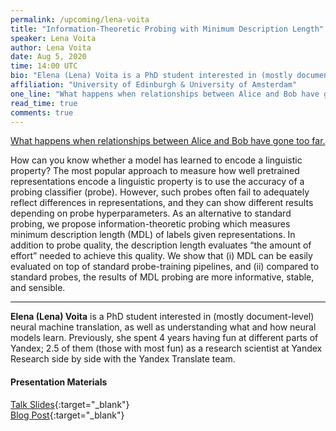 ```yaml
---
permalink: /upcoming/lena-voita
title: "Information-Theoretic Probing with Minimum Description Length"
speaker: Lena Voita
author: Lena Voita
date: Aug 5, 2020
time: 14:00 UTC
bio: "Elena (Lena) Voita is a PhD student interested in (mostly document-level) neural machine translation, as well as understanding what and how neural models learn. Previously, she spent 4 years having fun at different parts of Yandex; 2.5 of them (those with most fun) as a research scientist at Yandex Research side by side with the Yandex Translate team."
affiliation: "University of Edinburgh & University of Amsterdam"
one_line: "What happens when relationships between Alice and Bob have gone too far."
read_time: true
comments: true
---
```


<a href="https://lolmythesis.com/" class="one-line">What happens when relationships between Alice and Bob have gone too far.</a>

How can you know whether a model has learned to encode a linguistic property? The most popular approach to measure how well pretrained representations encode a linguistic property is to use the accuracy of a probing classifier (probe). However, such probes often fail to adequately reflect differences in representations, and they can show different results depending on probe hyperparameters. As an alternative to standard probing, we propose information-theoretic probing which measures minimum description length (MDL) of labels given representations. In addition to probe quality, the description length evaluates “the amount of effort” needed to achieve this quality. We show that (i) MDL can be easily evaluated on top of standard probe-training pipelines, and (ii) compared to standard probes, the results of MDL probing are more informative, stable, and sensible.

<hr>

**Elena (Lena) Voita** is a PhD student interested in (mostly document-level) neural machine translation, as well as understanding what and how neural models learn. Previously, she spent 4 years having fun at different parts of Yandex; 2.5 of them (those with most fun) as a research scientist at Yandex Research side by side with the Yandex Translate team.

#### Presentation Materials
<i class="fas fa-fw fa-file-pdf"></i> [Talk Slides](https://drive.google.com/file/d/1owq2nenNOfh1u87M-ZxS_iHHtZLhBx5v/view?usp=sharing){:target="_blank"}  
<i class="fas fa-fw fa-blog"></i> [Blog Post](https://lena-voita.github.io/posts/mdl_probes.html){:target="_blank"}  
